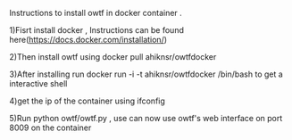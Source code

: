 
Instructions to install owtf in docker container .

1)Fisrt install docker , Instructions can be found here(https://docs.docker.com/installation/) 

2)Then install owtf using docker pull  ahiknsr/owtfdocker

3)After installing run docker run -i -t ahiknsr/owtfdocker /bin/bash to get a interactive shell 

4)get the ip of the container using ifconfig

5)Run python owtf/owtf.py , use can now use owtf's web interface on port 8009 on the container 

